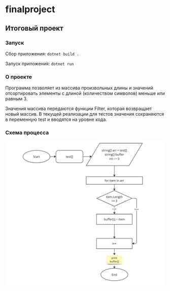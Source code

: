 # finalproject
## Итоговый проект

### Запуск
Сбор приложения:
`dotnet build .`

Запуск приложения:
`dotnet run`

### О проекте
Программа позволяет из массива произвольных длины и значений отсортировать элементы с длиной (количеством символов) меньше или равным 3.

Значения массива передаются функции Filter, которая возвращает новый массив. В текущей реализации для тестов значения сохраняются в переменную test и вводятся на уровне кода.

### Схема процесса
![alt text](https://github.com/Evama79/finalproject/blob/main/docs/alg.png?raw=true)
